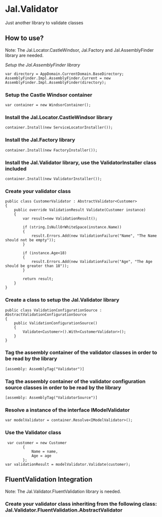 # Jal.Validator
Just another library to validate classes

## How to use?

Note: The Jal.Locator.CastleWindsor, Jal.Factory and Jal.AssemblyFinder library are needed.

*Setup the Jal.AssemblyFinder library*

	var directory = AppDomain.CurrentDomain.BaseDirectory;
	AssemblyFinder.Impl.AssemblyFinder.Current = new AssemblyFinder.Impl.AssemblyFinder(directory);
	
### Setup the Castle Windsor container

	var container = new WindsorContainer();

### Install the Jal.Locator.CastleWindsor library

	container.Install(new ServiceLocatorInstaller());

### Install the Jal.Factory library

	container.Install(new FactoryInstaller());
	
### Install the Jal.Validator library, use the ValidatorInstaller class included

	container.Install(new ValidatorInstaller());

### Create your validator class

	public class CustomerValidator : AbstractValidator<Customer>
    {
        public override ValidationResult Validate(Customer instance)
        {
            var result=new ValidationResult();

            if (string.IsNullOrWhiteSpace(instance.Name))
            {
                result.Errors.Add(new ValidationFailure("Name", "The Name should not be empty"));
            }

            if (instance.Age<18)
            {
                result.Errors.Add(new ValidationFailure("Age", "The Age should be greater than 18"));
            }

            return result;
        }
    }

### Create a class to setup the Jal.Validator library 

    public class ValidationConfigurationSource : AbstractValidationConfigurationSource
    {
        public ValidationConfigurationSource()
        {
            Validate<Customer>().With<CustomerValidator>();
        }
    }
	
### Tag the assembly container of the validator classes in order to be read by the library

	[assembly: AssemblyTag("Validator")]

### Tag the assembly container of the validator configuration source classes in order to be read by the library

	[assembly: AssemblyTag("ValidatorSource")]
	
### Resolve a instance of the interface IModelValidator

	var modelValidator = container.Resolve<IModelValidator>();

### Use the Validator class

	 var customer = new Customer
            {
                Name = name,
                Age = age
            };
    var validationResult = modelValidator.Validate(customer);
	
## FluentValidation Integration

Note: The Jal.Validator.FluentValidation library is needed.

### Create your validator class inheriting from the following class: Jal.Validator.FluentValidation.AbstractValidator

